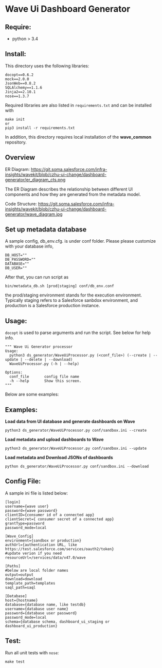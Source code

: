 # Wave Ui Dashboard Generator

## Require:
* python > 3.4

## Install:
This directory uses the following libraries:
```
docopt==0.6.2
mock==2.0.0
JsonWeb==0.8.2
SQLAlchemy==1.1.6
Jinja2==2.10.1
nose==1.3.7
```

Required libraries are also listed in `requirements.txt` and can be installed with
```
make init
or 
pip3 install -r requirements.txt
```

In addition, this directory requires local installation of the **wave_common** repository.


## Overview

ER Diagram:
https://git.soma.salesforce.com/infra-insights/wavekit/blob/czhu-ui-change/dashboard-generator/er_diagram_cts.png

The ER Diagram describes the relationship between different UI components and how they are generated from the metadata model.


Code Structure:
https://git.soma.salesforce.com/infra-insights/wavekit/blob/czhu-ui-change/dashboard-generator/wave_diagram.jpg

## Set up metadata database

A sample config, db_env.cfg. is under conf folder. Please please customize with your database info, 
``` 
DB_HOST=""
DB_PASSWORD=""
DATABASE=""
DB_USER=""
```
After that, you can run script as 
```
bin/metadata_db.sh [prod|staging] conf/db_env.conf

```

the prod/staging environment stands for the execution environment. Typically staging refers to a Salesforce sanbdox environment, and production is a Salesforce production instance.

## Usage:
`docopt` is used to parse arguments and run the script. See below for
help info.

```
""" Wave Ui Generator processor
Usage:
  python3 ds_generator/WaveUiProcessor.py (<conf_file>) (--create | --update | --delete | --download)
  WaveUiProcessor.py (-h | --help)

Options:
  conf_file       config file name
  -h --help       Show this screen.
"""
```

Below are some examples:

## Examples:
**Load data from UI database and generate dashboards on Wave**
```
python3 ds_generator/WaveUiProcessor.py conf/sandbox.ini --create
```

**Load metadata and upload dashboards to Wave**
```
python3 ds_generator/WaveUiProcessor.py conf/sandbox.ini --update
```

**Load metadata and Download JSONs of dashboards**
```
python ds_generator/WaveUiProcessor.py conf/sandbox.ini --download
```

## Config File:
A sample ini file is listed below:
```
[login]
username={wave user}
password={wave password}
clientID={consumer id of a connected app}
clientSecret={ consumer secret of a connected app}
grantType=password
password_mode=local

[Wave_Config]
environment={sandbox or production}
authUrl={authentication URL, like https://test.salesforce.com/services/oauth2/token}
#update verion if you need
resourceUrl=/services/data/v47.0/wave

[Paths]
#below are local folder names
output=output
download=download
template_path=templates
saql_path=saql

[Database]
host={hostname}
database={database name, like testdb}
username={database user name}
password={database user password}
password_mode=local
schema={database schema, dashboard_ui_staging or dashboard_ui_production}
```

## Test:
Run all unit tests with `nose`:
```
make test
```
